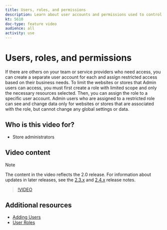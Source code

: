 ```yaml
---
title: Users, roles, and permissions
description: Learn about user accounts and permissions used to control access to [!DNL Commerce] website and store data in the Admin.
kt: 5610
doc-type: feature video
audience: all
activity: use
---
```


# Users, roles, and permissions

If there are others on your team or service providers who need access, you can create a separate user account for each and assign restricted access based on their business needs. To limit the websites or stores that Admin users can access, you must first create a role with limited scope and only the necessary resources selected. Then, you can assign the role to a specific user account. Admin users who are assigned to a restricted role can see and change data only for websites or stores that are associated with the role, but cannot change any global settings or data.

## Who is this video for?

- Store administrators

## Video content

>[!NOTE]
>
>The content in the video reflects the 2.0 release. For information about updates in later releases, see the [2.3.x](https://devdocs.magento.com/guides/v2.3/release-notes/bk-release-notes.html) and [2.4.x](https://devdocs.magento.com/guides/v2.4/release-notes/bk-release-notes.html) release notes.

>[!VIDEO](https://video.tv.adobe.com/v/35788?quality=12&learn=on)

## Additional resources

- [Adding Users](https://docs.magento.com/user-guide/system/permissions-users-all.html)
- [User Roles](https://docs.magento.com/user-guide/system/permissions-user-roles.html)
